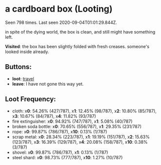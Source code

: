 # a cardboard box (Looting)

Seen 798 times. Last seen 2020-09-04T01:01:29.844Z.

in spite of the dying world, the box is clean, and still might have something left.

**Visited**: the box has been slightly folded with fresh creases. someone's looked inside already.

## Buttons:

- **loot**: [travel](travel-travel.md)
- **leave**: I have not gone this way yet.

## Loot Frequency:

  - cloth: x**0**: 54.26% (427/787), x**1**: 12.45% (98/787), x**2**: 10.80% (85/787), x**3**: 10.67% (84/787), x**4**: 11.82% (93/787)
  - fire extinguisher: x**0**: 94.92% (747/787), x**1**: 5.08% (40/787)
  - broken soda bottle: x**0**: 70.65% (556/787), x**1**: 29.35% (231/787)
  - rope: x**0**: 99.87% (786/787), x**10**: 0.13% (1/787)
  - scrap metal: x**0**: 28.34% (223/787), x**1**: 19.19% (151/787), x**2**: 15.63% (123/787), x**3**: 16.39% (129/787), x**4**: 20.08% (158/787), x**10**: 0.38% (3/787)
  - shovel: x**0**: 99.87% (786/787), x**1**: 0.13% (1/787)
  - steel shard: x**0**: 98.73% (777/787), x**10**: 1.27% (10/787)